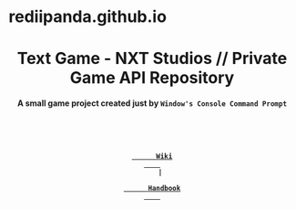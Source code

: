 # rediipanda.github.io
<h1 align="center">Text Game - NXT Studios // Private Game API Repository</h1>
<div align="center">
  <strong>A small game project created just by <code>Window's Console Command Prompt<code></strong>
</div>
<div align="center">
  <h3>
    <a href="https://choo.io">
      Wiki
    </a>
    <span> | </span>
    <a href="https://github.com/choojs/choo-handbook">
      Handbook
    </a>
  </h3>
</div>
